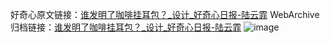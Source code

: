 好奇心原文链接：[谁发明了咖啡挂耳包？_设计_好奇心日报-陆云霏](https://www.qdaily.com/articles/1526.html)
WebArchive归档链接：[谁发明了咖啡挂耳包？_设计_好奇心日报-陆云霏](http://web.archive.org/web/20190623145926/https://www.qdaily.com/articles/1526.html)
![image](http://ww3.sinaimg.cn/large/007d5XDply1g3v4icxzezj30u03gykjl)